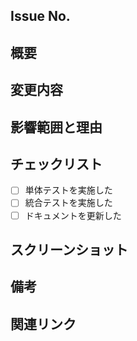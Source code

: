 ## Issue No.
<!-- 対応しているissue番号を貼る -->

## 概要
<!-- 一言程度で変更概要を記してください。 -->

## 変更内容

## 影響範囲と理由

## チェックリスト
<!-- 変更を行った際にチェックした項目にチェックを入れてください。 -->
- [ ] 単体テストを実施した
- [ ] 統合テストを実施した
- [ ] ドキュメントを更新した

## スクリーンショット
<!-- UIの変更がある場合は、Before / Afterのスクリーンショットや動作が分かるGIFなどを添付してください。 -->

## 備考
<!-- レビュワーに特に注目してほしいポイントや、不安な部分があれば明記してください。 -->

## 関連リンク
<!-- ソースコードに関連するファイルがあればリンクを共有 -->

